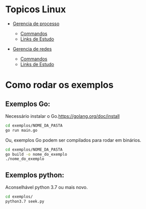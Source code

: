 # Topicos Linux 

- [Gerencia de processo](Process/TRANSCRIPT.md)
  - [Commandos](Process/COMMANDS.md)
  - [Links de Estudo](Process/LINKS.md) 

- [Gerencia de redes](Network/TRANSCRIPT.md)
  - [Commandos](Network/COMMANDS.md)
  - [Links de Estudo](Network/LINKS.md) 


# Como rodar os exemplos
## Exemplos Go:
Necessário instalar o Go.https://golang.org/doc/install
```bash
cd exemplos/NOME_DA_PASTA
go run main.go
```
Ou, exemplos Go podem ser compilados para rodar em binários.

```bash
cd exemplos/NOME_DA_PASTA
go build -o nome_do_exemplo
./nome_do_exemplo
```

## Exemplos python:

Aconselhável python 3.7 ou mais novo.

```bash
cd exemplos/
python3.7 seek.py
```
